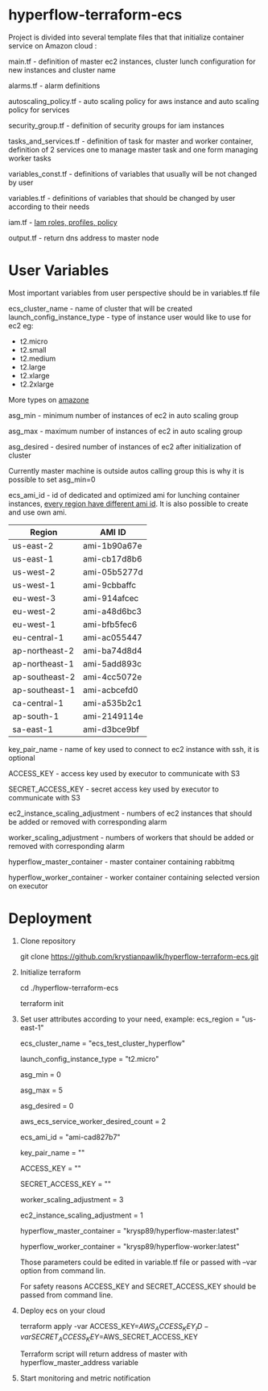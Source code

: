 # hyperflow-terraform-ecs
Project is divided into several template files that that initialize container service on Amazon cloud :
 
main.tf - definition of master ec2 instances, cluster lunch configuration for new instances and cluster name

alarms.tf - alarm definitions

autoscaling_policy.tf - auto scaling policy for aws instance and auto scaling policy for services

security_group.tf - definition of security groups for iam instances

tasks_and_services.tf - definition of task for master and worker container, definition of 2 services one to manage master task and one form managing worker tasks

variables_const.tf - definitions of variables that usually will be not changed by user

variables.tf - definitions of variables that should be changed by user according to their needs

iam.tf - [Iam roles, profiles, policy](https://docs.aws.amazon.com/AmazonECS/latest/developerguide/IAM_policies.html)

output.tf - return dns address to master node
 
# User Variables
Most important variables from user perspective should be in variables.tf file

ecs_cluster_name - name of cluster that will be created
launch_config_instance_type - type of instance user would like to use for ec2 eg:
* t2.micro
* t2.small
* t2.medium
* t2.large
* t2.xlarge
* t2.2xlarge

More types on [amazone](https://aws.amazon.com/ec2/instance-types/)
 
asg_min - minimum number of instances of ec2 in auto scaling group

asg_max - maximum number of instances of ec2 in auto scaling group

asg_desired - desired number of instances of ec2 after initialization of cluster

Currently master machine is outside autos calling group this is why it is possible to set asg_min=0
 
ecs_ami_id - id of dedicated and optimized ami for lunching container instances, [every region have different ami id](https://docs.aws.amazon.com/AmazonECS/latest/developerguide/ecs-optimized_AMI.html). It is also possible to create and use own ami.

|Region            | AMI ID      |
|------------------|-------------|
|us-east-2         |ami-1b90a67e |   
|us-east-1         |ami-cb17d8b6 |
|us-west-2         |ami-05b5277d |
|us-west-1         |ami-9cbbaffc |
|eu-west-3         |ami-914afcec |
|eu-west-2         |ami-a48d6bc3 |
|eu-west-1         |ami-bfb5fec6 |
|eu-central-1      |ami-ac055447 |
|ap-northeast-2    |ami-ba74d8d4 |
|ap-northeast-1    |ami-5add893c |
|ap-southeast-2    |ami-4cc5072e |
|ap-southeast-1    |ami-acbcefd0 |
|ca-central-1      |ami-a535b2c1 |
|ap-south-1        |ami-2149114e |
|sa-east-1         |ami-d3bce9bf |

 
key_pair_name - name of key used to connect to ec2 instance with ssh, it is optional
 
ACCESS_KEY - access key used by executor to communicate with S3

SECRET_ACCESS_KEY - secret access key used by executor to communicate with S3

ec2_instance_scaling_adjustment - numbers of ec2 instances that should be added or removed with corresponding alarm

worker_scaling_adjustment - numbers of workers that should be added or removed with corresponding alarm
 
hyperflow_master_container - master container containing rabbitmq

hyperflow_worker_container - worker container containing selected version on executor
 
# Deployment
 
1. Clone repository

   git clone https://github.com/krystianpawlik/hyperflow-terraform-ecs.git
 
2. Initialize terraform 

   cd ./hyperflow-terraform-ecs

   terraform init
 
3. Set user attributes according to your need, example:
   ecs_region = "us-east-1"

   ecs_cluster_name = "ecs_test_cluster_hyperflow"

   launch_config_instance_type = "t2.micro"

   asg_min = 0

   asg_max = 5

   asg_desired = 0

   aws_ecs_service_worker_desired_count = 2

   ecs_ami_id = "ami-cad827b7"

   key_pair_name = ""

   ACCESS_KEY = ""

   SECRET_ACCESS_KEY = ""

   worker_scaling_adjustment = 3

   ec2_instance_scaling_adjustment = 1

   hyperflow_master_container = "krysp89/hyperflow-master:latest"

   hyperflow_worker_container = "krysp89/hyperflow-worker:latest"

   Those parameters could be edited in variable.tf file or passed with –var option from command lin.

   For safety reasons ACCESS_KEY and SECRET_ACCESS_KEY should be passed from command line.
 
4. Deploy ecs on your cloud
   
   terraform apply -var ACCESS_KEY=$AWS_ACCESS_KEY_ID   -var SECRET_ACCESS_KEY=$AWS_SECRET_ACCESS_KEY
 
   Terraform script will return address of master with hyperflow_master_address variable
 
5. Start monitoring and metric notification
 

